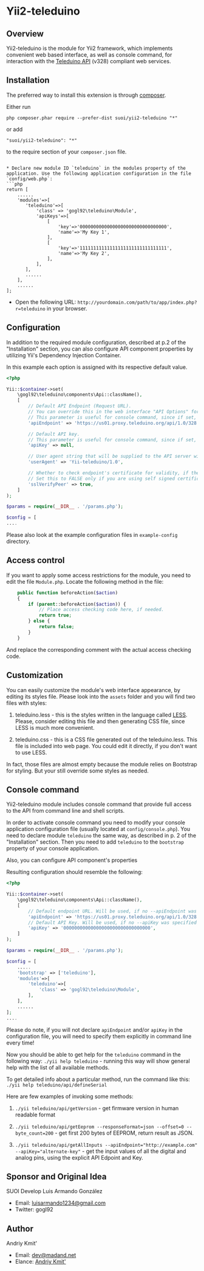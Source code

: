 # Yii2-teleduino

## Overview

Yii2-teleduino is the module for Yii2 framework, which implements convenient web based interface, as well as console command, for interaction with the [Teleduino API](https://www.teleduino.org/documentation/api/328-full) (v328) compliant web services.


Installation
------------

The preferred way to install this extension is through [composer](http://getcomposer.org/download/).

Either run

```
php composer.phar require --prefer-dist suoi/yii2-teleduino "*"
```

or add

```
"suoi/yii2-teleduino": "*"
```

to the require section of your `composer.json` file.
```

* Declare new module ID `teleduino` in the modules property of the application. Use the following application configuration in the file `config/web.php`:
```php
return [
    ......
    'modules'=>[
       'teleduino'=>[
           'class' => 'gogl92\teleduino\Module',
           'apiKeys'=>[
               [
                   'key'=>'00000000000000000000000000000000',
                   'name'=>'My Key 1',
               ],
               [
                   'key'=>'11111111111111111111111111111111',
                   'name'=>'My Key 2',
               ],
           ],
       ],
       ......
    ],
    ......
];
```

* Open the following URL: `http://yourdomain.com/path/to/app/index.php?r=teleduino` in your browser.


## Configuration

In addition to the required module configuration, described at p.2 of the "Installation" section,
you can also configure API component properties by utilizing Yii's Dependency Injection Container.

In this example each option is assigned with its respective default value.

```php
<?php

Yii::$container->set(
    \gogl92\teleduino\components\Api::className(),
    [
        // Default API Endpoint (Request URL).
        // You can override this in the web interface "API Options" form.
        // This parameter is useful for console command, since if set, you can omit setting a corresponding option in the command line.
        'apiEndpoint' => 'https://us01.proxy.teleduino.org/api/1.0/328.php',

        // Default API key.
        // This parameter is useful for console command, since if set, you can omit setting a corresponding option in the command line.
        'apiKey' => null,

        // User agent string that will be supplied to the API server with each request.
        'userAgent' => 'Yii-teleduino/1.0',

        // Whether to check endpoint's certificate for validity, if the endpoint is a HTTPS server.
        // Set this to FALSE only if you are using self signed certificates!
        'sslVerifyPeer' => true,
    ]
);

$params = require(__DIR__ . '/params.php');

$config = [
....
```

Please also look at the example configuration files in `example-config` directory.

## Access control

If you want to apply some access restrictions for the module, you need to edit the file `Module.php`.
 Locate the following method in the file:

```php
    public function beforeAction($action)
    {
        if (parent::beforeAction($action)) {
            // Place access checking code here, if needed.
            return true;
        } else {
            return false;
        }
    }
```

And replace the corresponding comment with the actual access checking code.


## Customization

You can easily customize the module's web interface appearance, by editing its styles file.
 Please look into the `assets` folder and you will find two files with styles:

1. teleduino.less - this is the styles written in the language called [LESS](http://lesscss.org/).
 Please, consider editing this file and then generating CSS file, since LESS is much more convenient.

2. teleduino.css - this is a CSS file generated out of the teleduino.less.
 This file is included into web page. You could edit it directly, if you don't want to use LESS.

In fact, those files are almost empty because the module relies on Bootstrap for styling.
But your still override some styles as needed.


## Console command

Yii2-teleduino module includes console command that provide full access to the API from command line and shell scripts.

In order to activate console command you need to modify your console application configuration file (usually located at `config/console.php`).
You need to declare module `teleduino` the same way, as described in p. 2 of the "Installation" section.
Then you need to add `teleduino` to the `bootstrap` property of your console application.

Also, you can configure API component's properties

Resulting configuration should resemble the following:

```php
<?php

Yii::$container->set(
    \gogl92\teleduino\components\Api::className(),
    [
        // Default endpoint URL. Will be used, if no --apiEndpoint was specified in the command line.
        'apiEndpoint' => 'https://us01.proxy.teleduino.org/api/1.0/328.php',
        // Default API Key. Will be used, if no --apiKey was specified in the command line.
        'apiKey' => '00000000000000000000000000000000',
    ]
);

$params = require(__DIR__ . '/params.php');

$config = [
    .....
    'bootstrap' => ['teleduino'],
    'modules'=>[
        'teleduino'=>[
            'class' => 'gogl92\teleduino\Module',
        ],
    ],
    ......
];
....
```

Please do note, if you will not declare `apiEndpoint` and/or `apiKey` in the configuration file, you will need to specify them explicitly in command line every time!

Now you should be able to get help for the `teleduino` command in the following way:
`./yii help teleduino` - running this way will show general help with the list of all available methods.

To get detailed info about a particular method, run the command like this:
`./yii help teleduino/api/defineSerial`

Here are few examples of invoking some methods:

1. `./yii teleduino/api/getVersion` - get firmware version in human readable format

2. `./yii teleduino/api/getEeprom --responseFormat=json --offset=0 --byte_count=200` - get first 200 bytes of EEPROM, return result as JSON.

3. `./yii teleduino/api/getAllInputs --apiEndpoint="http://example.com" --apiKey="alternate-key"` - get the input values of all the digital and analog pins, using the explicit API Edpoint and Key.


## Sponsor and Original Idea

SUOI Develop
Luis Armando González
* Email: luisarmando1234@gmail.com
* Twitter: gogl92


## Author

Andriy Kmit'
* Email: dev@madand.net
* Elance: [Andriy Kmit'](https://www.elance.com/s/andkmit/)
